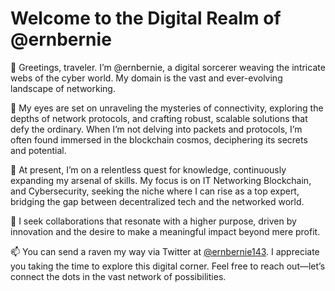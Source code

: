 # Welcome to the Digital Realm of @ernbernie

👋 Greetings, traveler. I’m @ernbernie, a digital sorcerer weaving the intricate webs of the cyber world. My domain is the vast and ever-evolving landscape of networking.

👀 My eyes are set on unraveling the mysteries of connectivity, exploring the depths of network protocols, and crafting robust, scalable solutions that defy the ordinary. When I’m not delving into packets and protocols, I’m often found immersed in the blockchain cosmos, deciphering its secrets and potential.

🌱 At present, I’m on a relentless quest for knowledge, continuously expanding my arsenal of skills. My focus is on IT Networking Blockchain, and Cybersecurity, seeking the niche where I can rise as a top expert, bridging the gap between decentralized tech and the networked world.

💞️ I seek collaborations that resonate with a higher purpose, driven by innovation and the desire to make a meaningful impact beyond mere profit.

📫 You can send a raven my way via Twitter at [@ernbernie143](https://twitter.com/ernbernie143). I appreciate you taking the time to explore this digital corner. Feel free to reach out—let’s connect the dots in the vast network of possibilities.
